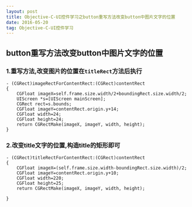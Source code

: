 ```yaml
---
layout: post
title: Objective-C-UI控件学习之button重写方法改变button中图片文字的位置
date: 2016-05-20
tag: Objective-C-UI控件学习
---
```

## button重写方法改变button中图片文字的位置
### 1.重写方法,改变图片的位置在`titleRect`方法后执行  

```
- (CGRect)imageRectForContentRect:(CGRect)contentRect  
{  
    CGFloat imageX=self.frame.size.width/2+boundingRect.size.width/2;  
    UIScreen *s=[UIScreen mainScreen];  
    CGRect rect=s.bounds;  
    CGFloat imageY=contentRect.origin.y+14;  
    CGFloat width=24;  
    CGFloat height=24;  
    return CGRectMake(imageX, imageY, width, height);        
}  
```

### 2.改变title文字的位置,构造title的矩形即可  

```
- (CGRect)titleRectForContentRect:(CGRect)contentRect  
{    
    CGFloat imageX=(self.frame.size.width-boundingRect.size.width)/2;  
    CGFloat imageY=contentRect.origin.y+10;  
    CGFloat width=220;  
    CGFloat height=25;  
    return CGRectMake(imageX, imageY, width, height);  
   
}  
```
